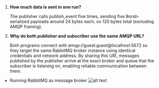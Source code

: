 1. **How much data is sent in one run?**
    
    The publisher calls publish_event five times, sending five Borsh-serialized payloads around 24 bytes each, so 120 bytes total (excluding AMQP framing).
2. **Why do both publisher and subscriber use the same AMQP URL?**

    Both programs connect with amqp://guest:guest@localhost:5672 so they target the same RabbitMQ broker instance using identical credentials and network address. By sharing this URI, messages published by the publisher arrive at the exact broker and queue that the subscriber is listening on, enabling reliable communication between them.

- Running RabbitMQ as message broker
     ![alt text](img/image.png)